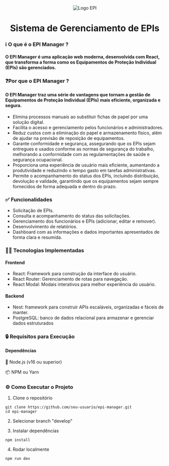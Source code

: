 

<div align="center">
  <img src="https://github.com/user-attachments/assets/c25cdf38-8fd7-4e7d-abe5-622c0452e481" alt="Logo EPI"/>
</div>

<h1 align="center"> Sistema de Gerenciamento de EPIs </h1> 

### ℹ️ O que é o EPI Manager ?
#### O **EPI Manager** é uma aplicação web moderna, desenvolvida com React, que transforma a forma como os Equipamentos de Proteção Individual (EPIs) são gerenciados.  


### ❓Por que o EPI Manager ?
#### O **EPI Manager** traz uma série de vantagens que tornam a gestão de Equipamentos de Proteção Individual (EPIs) mais eficiente, organizada e segura.
- Elimina processos manuais ao substituir fichas de papel por uma solução digital.
- Facilita o acesso e gerenciamento pelos funcionários e administradores. 
- Reduz custos com a eliminação do papel e armazenamento físico, além de ajudar na previsão de reposição de equipamentos.
- Garante conformidade e segurança, assegurando que os EPIs sejam entregues e usados conforme as normas de segurança do trabalho, melhorando a conformidade com as regulamentações de saúde e segurança ocupacional.
- Proporciona uma experiência de usuário mais eficiente, aumentando a produtividade e reduzindo o tempo gasto em tarefas administrativas.
- Permite o acompanhamento do status dos EPIs, incluindo distribuição, devolução e validade, garantindo que os equipamentos sejam sempre fornecidos de forma adequada e dentro do prazo.


### ✅ Funcionalidades

- Solicitação de EPIs.
- Consulta e acompanhamento do status das solicitações.
- Gerenciamento dos funcionários e EPIs (adicionar, editar e remover).
- Desenvolvimento de relatórios.
- Dashboard com as informações e dados importantes apresentados de forma clara e resumida.


### 👨‍💻 Tecnologias Implementadas

#### Frontend

- React: Framework para construção da interface do usuário.
- React Router: Gerenciamento de rotas para navegação.
- React Modal: Modais interativos para melhor experiência do usuário.

#### Backend

- Nest: framework para construir APIs escaláveis, organizadas e fáceis de manter. 
- PostgreSQL: banco de dados relacional para armazenar e gerenciar dados estruturados 


### 🔒 Requisitos para Execução

#### Dependências
🔵 Node.js (v16 ou superior)

📦 NPM ou Yarn


### ⚙️ Como Executar o Projeto

1. Clone o repositório
```
git clone https://github.com/seu-usuario/epi-manager.git
cd epi-manager
```

2. Selecionar branch "develop"
  
3. Instalar dependências
```
npm install
```


4. Rodar localmente
```
npm run dev
``` 
